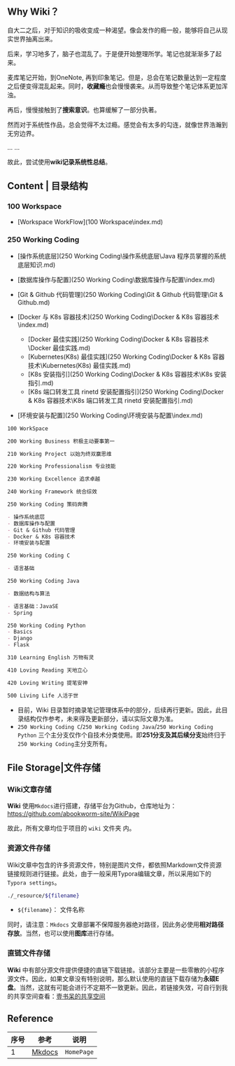 ## Why Wiki？

自大二之后，对于知识的吸收变成一种渴望。像会发作的瘾一般，能够将自己从现实世界抽离出来。

后来，学习地多了，脑子也混乱了。于是便开始整理所学。笔记也就渐渐多了起来。

麦库笔记开始，到OneNote, 再到印象笔记。但是，总会在笔记数量达到一定程度之后便变得混乱起来。同时，**收藏瘾**也会慢慢袭来。从而导致整个笔记体系更加浑浊。

再后，慢慢接触到了**搜索意识**。也算缓解了一部分执著。

然而对于系统性作品，总会觉得不太过瘾。感觉会有太多的勾连，就像世界浩瀚到无穷边界。

... ...

故此，尝试使用**wiki记录系统性总结**。



## Content | 目录结构

### 100 Workspace

- [Workspace WorkFlow](100 Workspace\index.md)



### 250 Working Coding

- [操作系统底层](250 Working Coding\操作系统底层\Java 程序员掌握的系统底层知识.md)

- [数据库操作与配置](250 Working Coding\数据库操作与配置\index.md)

- [Git & Github 代码管理](250 Working Coding\Git & Github 代码管理\Git & Github.md)

- [Docker 与 K8s 容器技术](250 Working Coding\Docker & K8s 容器技术\index.md)
    - [Docker 最佳实践](250 Working Coding\Docker & K8s 容器技术\Docker 最佳实践.md)
    - [Kubernetes(K8s) 最佳实践](250 Working Coding\Docker & K8s 容器技术\Kubernetes(K8s) 最佳实践.md)
    - [K8s 安装指引](250 Working Coding\Docker & K8s 容器技术\K8s 安装指引.md)
    - [K8s 端口转发工具 rinetd 安装配置指引](250 Working Coding\Docker & K8s 容器技术\K8s 端口转发工具 rinetd 安装配置指引.md)

- [环境安装与配置](250 Working Coding\环境安装与配置\index.md)






```markdown
100 WorkSpace

200 Working Business 积极主动要事第一

210 Working Project 以始为终双赢思维

220 Working Professionalism 专业技能

230 Working Excellence 追求卓越

240 Working Framework 统合综效

250 Working Coding 策码奔腾

- 操作系统底层
- 数据库操作与配置
- Git & Github 代码管理
- Docker & K8s 容器技术
- 环境安装与配置

250 Working Coding C

- 语言基础

250 Working Coding Java

- 数据结构与算法

- 语言基础：JavaSE
- Spring

250 Working Coding Python
- Basics
- Django
- Flask

310 Learning English 万物有灵

410 Loving Reading 天地立心

420 Loving Writing 提笔安神

500 Living Life 人活于世
```

- 目前，Wiki 目录暂时摘录笔记管理体系中的部分，后续再行更新。因此，此目录结构仅作参考，未来得及更新部分，请以实际文章为准。
- `250 Working Coding C`/`250 Working Coding Java`/`250 Working Coding Python` 三个主分支仅作个自技术分类使用。即**251分支及其后续分支**始终归于`250 Working Coding`主分支所有。



## File Storage|文件存储

### Wiki文章存储

**Wiki** 使用`Mkdocs`进行搭建，存储平台为Github，仓库地址为：https://github.com/abookworm-site/WikiPage

故此，所有文章均位于项目的 `wiki` 文件夹 内。



### 资源文件存储

Wiki文章中包含的许多资源文件，特别是图片文件，都依照Markdown文件资源链接规则进行链接。此处，由于一般采用Typora编辑文章，所以采用如下的 `Typora settings`。

```bash
./_resource/${filename}
```

- `${filename}`： 文件名称



同时，请注意：`Mkdocs` 文章部署不保障服务器绝对路径，因此务必使用**相对路径存放**。当然，也可以使用**图库**进行存储。



### 直链文件存储

**Wiki** 中有部分源文件提供便捷的直链下载链接。该部分主要是一些零散的小程序源文件。因此，如果文章没有特别说明，那么默认使用的直链下载存储为**永硕E盘**。当然，这就有可能会进行不定期不一致更新。因此，若链接失效，可自行到我的共享空间查看：[壹书呆的共享空间](http://abookworm.ys168.com/)





## Reference

| 序号 | 参考 | 说明                                                         |
| ---- | ---- | ------------------------------------------------------------ |
| 1    |[Mkdocs](https://www.mkdocs.org)      | `HomePage` |



